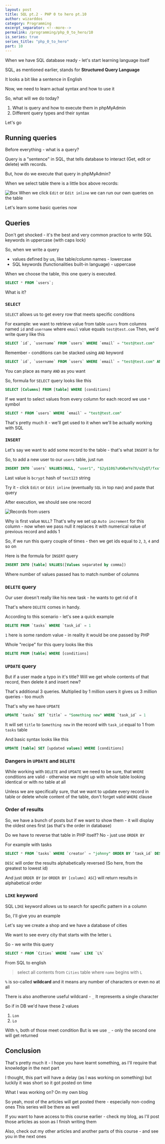 ```yaml
---
layout: post
title: SQL pt.2 - PHP 0 to hero pt.10
author: wizarddos
category: Programming
excerpt_separator: <!--more-->
permalink: /programming/php_0_to_hero/10
is_series: true
series_title: "php_0_to_hero"
part: 10
---
```


When we have SQL database ready - let's start learning language itself

SQL, as mentioned earlier, stands for **Structured Query Language**

It looks a bit like a sentence in English

Now, we need to learn actual syntax and how to use it
<!--more-->
So, what will we do today?

1. What is query and how to execute them in phpMyAdmin
2. Different query types and their syntax

Let's go

## Running queries

Before everything - what is a query?

Query is a "sentence" in SQL, that tells database to interact (Get, edit or delete) with records.

But, how do we execute that query in phpMyAdmin?

When we select table there is a little box above records:

![Box](https://dev-to-uploads.s3.amazonaws.com/uploads/articles/y5it63tk8hnc8r259a9o.png)
When we click `Edit` or `Edit inline` we can run our own queries on the table

Let's learn some basic queries now

## Queries

Don't get shocked - it's the best and very common practice to write SQL keywords in uppercase (with caps lock)

So, when we write a query
 - values defined by us, like table/column names  - lowercase
 - SQL keywords (functionalities built-in language) - uppercase

When we choose the table, this one query is executed.
```sql
SELECT * FROM `users`;
```

What is it?
### `SELECT` 

`SELECT` allows us to get every row that meets specific conditions

For example: we want to retrieve value from table `users` from columns named `id` and `username` where `email` value equals `test@test.com` 
Then, we'd write query like this
```sql
SELECT `id`, `username` FROM `users` WHERE `email` = "test@test.com"
```

Remember - conditions can be stacked using `AND` keyword
```sql
SELECT `id`, `username` FROM `users` WHERE `email` = "test@test.com" AND `password` = "Some hashed Password"
```

You can place as many `AND` as you want

So, formula for `SELECT` query looks like this

```sql
SELECT [Columns] FROM [table] WHERE [conditions]
```

If we want to select values from every column for each record we use `*` symbol
```sql
SELECT * FROM `users` WHERE `email` = "test@test.com"
```

That's pretty much it - we'll get used to it when we'll be actually working with SQL

### `INSERT` 

Let's say we want to add some record to the table - that's what `INSERT` is for

So, to add a new user to our `users` table, just run
```sql
INSERT INTO `users` VALUES(NULL, "user1", "$2y$10$7uKWbeYe7X/oZyQT/fxxfOp8ichcShxejqSXAOSYbMFiNCwkpe70.")
```
Last value is `bcrypt` hash of `test123` string

Try it - click `Edit` or `Edit inline` (eventually `SQL` in top nav) and paste that query

After execution, we should see one record

![Records from `users`](https://dev-to-uploads.s3.amazonaws.com/uploads/articles/vbj5qybi6yze3sz7pb9d.png)



Why is first value `NULL`? That's why we set up `Auto increment` for this column - now when we pass null it replaces it with numerical value of previous record and adds 1

So, if we run this query couple of times - then we get ids equal to `2`, `3`, `4` and so on

Here is the formula for `INSERT` query
```sql
INSERT INTO [table] VALUES([Values separated by comma])
```

Where number of values passed has to match number of columns 

### `DELETE` query

Our user doesn't really like his new task - he wants to get rid of it

That's where `DELETE` comes in handy.

According to this scenario - let's see a quick example
```sql
DELETE FROM `tasks` WHERE `task_id` = 1
```

`1` here is some random value - in reality it would be one passed by PHP

Whole "recipe" for this query looks like this
```sql
DELETE FROM [table] WHERE [conditions]
```

### `UPDATE` query

But if a user made a typo in it's title? Will we get whole contents of that record, then delete it and insert new?

That's additional 3 queries. Multiplied by 1 million users it gives us 3 million queries - too much

That's why we have `UPDATE`

```sql
UPDATE `tasks` SET `title` = "Something new" WHERE `task_id` = 1
```

It will set `title` to `Something new` in the record with `task_id` equal to 1 from `tasks` table

And basic syntax looks like this
```sql
UPDATE [table] SET [updated values] WHERE [conditions]
```

### Dangers in `UPDATE` and `DELETE` 

While working with `DELETE` and `UPDATE` we need to be sure, that `WHERE` conditions are valid - otherwise we might  up with whole table looking identical or with no table at all

Unless we are specifically sure, that we want to update every record in table or delete whole content of the table, don't forget valid `WHERE` clause 

### Order of results

So, we have a bunch of posts but if we want to show them - it will display the oldest ones first (as that's the order in database)

Do we have to reverse that table in PHP itself? No - just use `ORDER BY`

For example with tasks
```sql
SELECT * FROM `tasks` WHERE `creator` = "johnny" ORDER BY `task_id` DESC
```

`DESC` will order the results alphabetically reversed (So here, from the greatest to lowest id)

And just `ORDER BY` (or `ORDER BY [column] ASC`) will return results in alphabetical order


### `LIKE` keyword

SQL `LIKE` keyword allows us to search for specific pattern in a column

So, I'll give you an example

Let's say we create a shop and we have a database of cities

We want to see every city that starts with the letter `L`

So - we write this query
```sql
SELECT * FROM `Cities` WHERE `name` LIKE `L%`
```
From SQL to english
> select all contents from `Cities` table where `name` begins with `L`

`%` is so-called **wildcard** and it means any number of characters or even no at all

There is also anotherone useful wildcard - `_`
It represents a single character

So if in DB we'd have these 2 values
1. `Lon`
2. `Lo`

With `%`, both of those meet condition
But is we use `_` - only the second one will get returned

## Conclusion

That's pretty much it - I hope you have learnt something, as I'll require that knowledge in the next part 

I thought, this part will have a delay (as I was working on something) but luckily it was short so it got posted on time

What I was working on? On my own blog

So yeah, most of the articles will get posted there - especially non-coding ones 
This series will be there as well

If you want to have access to this course earlier - check my blog, as I'll post those articles as soon as I finish writing them 

Also, check out my other articles and another parts of this course - and see you in the next ones
